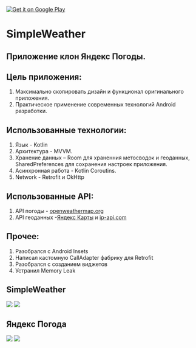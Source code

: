 <a href='https://play.google.com/store/apps/details?id=com.srgpanov.simpleweather&pcampaignid=pcampaignidMKT-Other-global-all-co-prtnr-py-PartBadge-Mar2515-1'><img alt='Get it on Google Play' src='https://i.ibb.co/Z68hk1k/google-play-badge.png'/></a>
# SimpleWeather 

## Приложение клон Яндекс Погоды. 

## Цель приложения: 
1. Максимально скопировать дизайн и функционал оригинального приложения.
2. Практическое применение современных технологий Android разработки.

## Использованные технологии:
1. Язык - Kotlin
2. Архитектура - MVVM.
3. Хранение данных – Room для храненния метосводок и геоданных, SharedPreferences для сохранения настроек приложения.
4. Асинхронная работа - Kotlin Coroutins.
5. Network - Retrofit и OkHttp

## Использованные API:
1.   API погоды - [ openweathermap.org](https://openweathermap.org/)
2.  API геоданных -[Яндекс Карты](https://tech.yandex.ru/maps/doc/geocoder/desc/concepts/about-docpage/) и [ip-api.com](https://ip-api.com/)

## Прочее:
1. Разобрался с Android Insets
2. Написал кастомную CallAdapter фабрику для Retrofit 
3. Разобрался с созданием виджетов
4. Устранил Memory Leak 

## SimpleWeather
![](https://i.ibb.co/MRSgnfp/S00523-05073163.jpg) ![](https://i.ibb.co/VW9C1QG/S00523-050806.png)  
## Яндекс Погода
![](https://i.ibb.co/8bYy9M9/S00525-145359.png) ![](https://i.ibb.co/2hhssCd/S00525-145408.png)  
